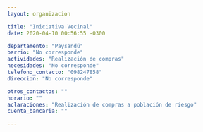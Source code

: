 ```yaml
---
layout: organizacion

title: "Iniciativa Vecinal"
date: 2020-04-10 00:56:55 -0300

departamento: "Paysandú"
barrio: "No corresponde"
actividades: "Realización de compras"
necesidades: "No corresponde"
telefono_contacto: "098247858"
direccion: "No corresponde"

otros_contactos: ""
horario: ""
aclaraciones: "Realización de compras a población de riesgo"
cuenta_bancaria: ""

---
```

